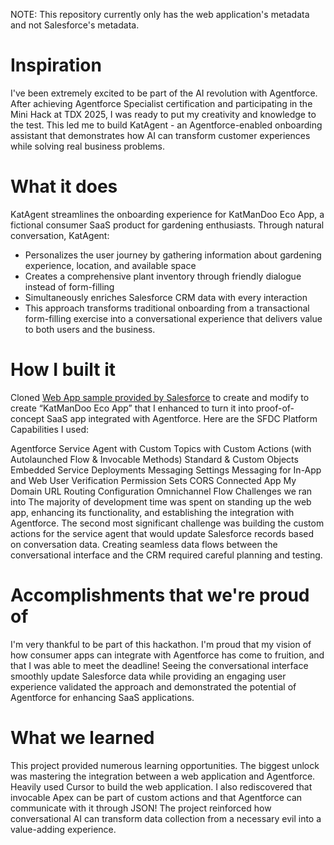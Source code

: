 NOTE: This repository currently only has the web application's metadata and not Salesforce's metadata.

# Inspiration
I've been extremely excited to be part of the AI revolution with Agentforce. After achieving Agentforce Specialist certification and participating in the Mini Hack at TDX 2025, I was ready to put my creativity and knowledge to the test. This led me to build KatAgent - an Agentforce-enabled onboarding assistant that demonstrates how AI can transform customer experiences while solving real business problems.

# What it does
KatAgent streamlines the onboarding experience for KatManDoo Eco App, a fictional consumer SaaS product for gardening enthusiasts. Through natural conversation, KatAgent:
- Personalizes the user journey by gathering information about gardening experience, location, and available space
- Creates a comprehensive plant inventory through friendly dialogue instead of form-filling
- Simultaneously enriches Salesforce CRM data with every interaction
- This approach transforms traditional onboarding from a transactional form-filling exercise into a conversational experience that delivers value to both users and the business.

# How I built it
Cloned [Web App sample provided by Salesforce](https://github.com/Salesforce-Async-Messaging/messaging-web-api-sample-app) to create and modify to create “KatManDoo Eco App” that I enhanced to turn it into proof-of-concept SaaS app integrated with Agentforce. Here are the SFDC Platform Capabilities I used:

Agentforce Service Agent with Custom Topics with Custom Actions (with Autolaunched Flow & Invocable Methods)
Standard & Custom Objects
Embedded Service Deployments
Messaging Settings
Messaging for In-App and Web User Verification
Permission Sets
CORS
Connected App
My Domain URL
Routing Configuration
Omnichannel Flow
Challenges we ran into
The majority of development time was spent on standing up the web app, enhancing its functionality, and establishing the integration with Agentforce. The second most significant challenge was building the custom actions for the service agent that would update Salesforce records based on conversation data. Creating seamless data flows between the conversational interface and the CRM required careful planning and testing.

# Accomplishments that we're proud of
I'm very thankful to be part of this hackathon. I'm proud that my vision of how consumer apps can integrate with Agentforce has come to fruition, and that I was able to meet the deadline! Seeing the conversational interface smoothly update Salesforce data while providing an engaging user experience validated the approach and demonstrated the potential of Agentforce for enhancing SaaS applications.

# What we learned
This project provided numerous learning opportunities. The biggest unlock was mastering the integration between a web application and Agentforce. Heavily used Cursor to build the web application. I also rediscovered that invocable Apex can be part of custom actions and that Agentforce can communicate with it through JSON! The project reinforced how conversational AI can transform data collection from a necessary evil into a value-adding experience.
